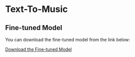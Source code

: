 # Text-To-Music

## Fine-tuned Model

You can download the fine-tuned model from the link below:

[Download the Fine-tuned Model](https://drive.google.com/file/d/1sX-9R6nsmTxip2jeZhZL6W6hmND_IuCi/view?usp=drive_link)

